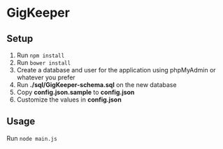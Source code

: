 # GigKeeper

## Setup

1. Run `npm install`
2. Run `bower install`
3. Create a database and user for the application using phpMyAdmin or whatever you prefer
4. Run **./sql/GigKeeper-schema.sql** on the new database
5. Copy **config.json.sample** to **config.json**
6. Customize the values in **config.json**

## Usage

Run `node main.js`